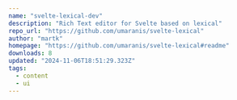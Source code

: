 ```yaml
---
name: "svelte-lexical-dev"
description: "Rich Text editor for Svelte based on lexical"
repo_url: "https://github.com/umaranis/svelte-lexical"
author: "martk"
homepage: "https://github.com/umaranis/svelte-lexical#readme"
downloads: 8
updated: "2024-11-06T18:51:29.323Z"
tags: 
  - content
  - ui
---
```

